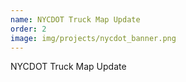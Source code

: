 ```yaml
---
name: NYCDOT Truck Map Update
order: 2
image: img/projects/nycdot_banner.png
---
```


NYCDOT Truck Map Update